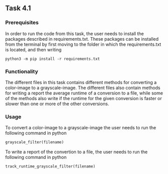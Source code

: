 ## Task 4.1

### Prerequisites

In order to run the code from this task, the user needs to install the packages described in requirements.txt. These packages can be installed from the terminal by first moving to the folder in which the requirements.txt is located, and then writing

```
python3 -m pip install -r requirements.txt
```

### Functionality 

The different files in this task contains different methods for converting a color-image to a grayscale-image. The different files also contain methods for writing a report the average runtime of a conversion to a file, while some of the methods also write if the runtime for the given conversion is faster or slower than one or more of the other conversions. 

### Usage

To convert a color-image to a grayscale-image the user needs to run the following command in python

```python
grayscale_filter(filename)
```

To write a report of the convertion to a file, the user needs to run the following command in python

```python
track_runtime_grayscale_filter(filename)
```